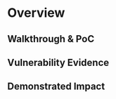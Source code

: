# Overview
<!--
**Please replace text in each section below**

Sensitive Data Exposure Report

Resources:

- <https://owasp.org/www-project-top-ten/2017/A3_2017-Sensitive_Data_Exposure>
-->

## Walkthrough & PoC
<!--
Provide a step-by-step walkthrough on how to access the vulnerable injection point, and how to exploit the vulnerability.
Adding a dot-pointed walkthrough with relevant screenshots will speed triage time and result in faster rewards!

Example:


-->

## Vulnerability Evidence
<!--
Your submission MUST include evidence of the vulnerability and not be theoretical in nature.


**DO NOT ACCESS PII**
-->

## Demonstrated Impact
<!--

**DO NOT ACCESS PII**
-->
